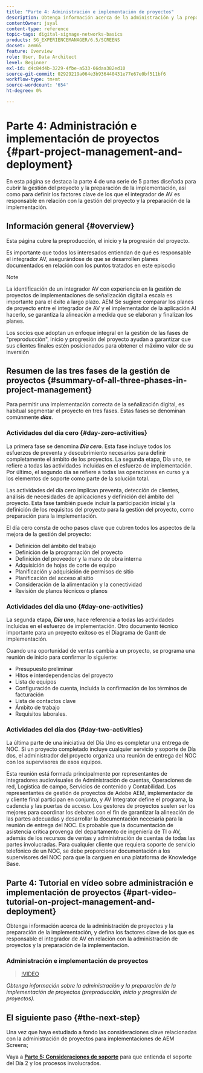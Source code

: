 ```yaml
---
title: "Parte 4: Administración e implementación de proyectos"
description: Obtenga información acerca de la administración y la preparación de la implementación de proyectos (preproducción, inicio y progresión de proyectos) para AEM Screens.
contentOwner: jsyal
content-type: reference
topic-tags: digital-signage-networks-basics
products: SG_EXPERIENCEMANAGER/6.5/SCREENS
docset: aem65
feature: Overview
role: User, Data Architect
level: Beginner
exl-id: d4c84d4b-3229-4fbe-a533-66daa382ed10
source-git-commit: 02929219a064e3b936440431e77e67e0bf511bf6
workflow-type: tm+mt
source-wordcount: '654'
ht-degree: 0%

---
```


# Parte 4: Administración e implementación de proyectos {#part-project-management-and-deployment}

En esta página se destaca la parte 4 de una serie de 5 partes diseñada para cubrir la gestión del proyecto y la preparación de la implementación, así como para definir los factores clave de los que el integrador de AV es responsable en relación con la gestión del proyecto y la preparación de la implementación.

## Información general {#overview}

Esta página cubre la preproducción, el inicio y la progresión del proyecto.

Es importante que todos los interesados entiendan de qué es responsable el integrador AV, asegurándose de que se desarrollen planes documentados en relación con los puntos tratados en este episodio

>[!NOTE]
>
>La identificación de un integrador AV con experiencia en la gestión de proyectos de implementaciones de señalización digital a escala es importante para el éxito a largo plazo. AEM Se sugiere comparar los planes de proyecto entre el integrador de AV y el implementador de la aplicación Al hacerlo, se garantiza la alineación a medida que se elaboran y finalizan los planes.
>
>Los socios que adoptan un enfoque integral en la gestión de las fases de &quot;preproducción&quot;, inicio y progresión del proyecto ayudan a garantizar que sus clientes finales estén posicionados para obtener el máximo valor de su inversión

## Resumen de las tres fases de la gestión de proyectos {#summary-of-all-three-phases-in-project-management}

Para permitir una implementación correcta de la señalización digital, es habitual segmentar el proyecto en tres fases. Estas fases se denominan comúnmente ***días***.

### Actividades del día cero {#day-zero-activities}

La primera fase se denomina ***Día cero***. Esta fase incluye todos los esfuerzos de preventa y descubrimiento necesarios para definir completamente el ámbito de los proyectos. La segunda etapa, Día uno, se refiere a todas las actividades incluidas en el esfuerzo de implementación. Por último, el segundo día se refiere a todas las operaciones en curso y a los elementos de soporte como parte de la solución total.

Las actividades del día cero implican preventa, detección de clientes, análisis de necesidades de aplicaciones y definición del ámbito del proyecto. Esta fase también puede incluir la participación inicial y la definición de los requisitos del proyecto para la gestión del proyecto, como preparación para la implementación.

El día cero consta de ocho pasos clave que cubren todos los aspectos de la mejora de la gestión del proyecto:

* Definición del ámbito del trabajo
* Definición de la programación del proyecto
* Definición del proveedor y la mano de obra interna
* Adquisición de hojas de corte de equipo
* Planificación y adquisición de permisos de sitio
* Planificación del acceso al sitio
* Consideración de la alimentación y la conectividad
* Revisión de planos técnicos o planos

### Actividades del día uno {#day-one-activities}

La segunda etapa, ***Día uno***, hace referencia a todas las actividades incluidas en el esfuerzo de implementación. Otro documento técnico importante para un proyecto exitoso es el Diagrama de Gantt de implementación.

Cuando una oportunidad de ventas cambia a un proyecto, se programa una reunión de inicio para confirmar lo siguiente:

* Presupuesto preliminar
* Hitos e interdependencias del proyecto
* Lista de equipos
* Configuración de cuenta, incluida la confirmación de los términos de facturación
* Lista de contactos clave
* Ámbito de trabajo
* Requisitos laborales.

### Actividades del día dos {#day-two-activities}

La última parte de una iniciativa del Día Uno es completar una entrega de NOC. Si un proyecto completado incluye cualquier servicio y soporte de Día dos, el administrador del proyecto organiza una reunión de entrega del NOC con los supervisores de esos equipos.

Esta reunión está formada principalmente por representantes de integradores audiovisuales de Administración de cuentas, Operaciones de red, Logística de campo, Servicios de contenido y Contabilidad. Los representantes de gestión de proyectos de Adobe AEM, implementador de y cliente final participan en conjunto, y AV Integrator define el programa, la cadencia y las puertas de acceso. Los gestores de proyectos suelen ser los mejores para coordinar los debates con el fin de garantizar la alineación de las partes adecuadas y desarrollar la documentación necesaria para la reunión de entrega del NOC. Es probable que la documentación de asistencia crítica provenga del departamento de ingeniería de TI o AV, además de los recursos de ventas y administración de cuentas de todas las partes involucradas. Para cualquier cliente que requiera soporte de servicio telefónico de un NOC, se debe proporcionar documentación a los supervisores del NOC para que la carguen en una plataforma de Knowledge Base.

## Parte 4: Tutorial en vídeo sobre administración e implementación de proyectos {#part-video-tutorial-on-project-management-and-deployment}

Obtenga información acerca de la administración de proyectos y la preparación de la implementación, y defina los factores clave de los que es responsable el integrador de AV en relación con la administración de proyectos y la preparación de la implementación.

### Administración e implementación de proyectos

>[!VIDEO](https://video.tv.adobe.com/v/28408)

*Obtenga información sobre la administración y la preparación de la implementación de proyectos (preproducción, inicio y progresión de proyectos).*

## El siguiente paso {#the-next-step}

Una vez que haya estudiado a fondo las consideraciones clave relacionadas con la administración de proyectos para implementaciones de AEM Screens;

Vaya a **[Parte 5: Consideraciones de soporte](support-considerations.md)** para que entienda el soporte del Día 2 y los procesos involucrados.
